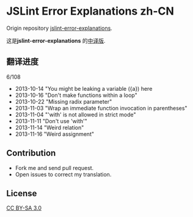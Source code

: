 JSLint Error Explanations zh-CN
===============================

Origin repository [jslint-error-explanations](https://github.com/jamesallardice/jslint-error-explanations).

这是**jslint-error-explanations** 的[中译版](http://jslint.fantasyshao.com).

## 翻译进度

6/108

* 2013-10-14 "You might be leaking a variable ({a}) here
* 2013-10-16 "Don't make functions within a loop"
* 2013-10-22 "Missing radix parameter"
* 2013-11-03 "Wrap an immediate function invocation in parentheses"
* 2013-11-04 "'with' is not allowed in strict mode"
* 2013-11-11 "Don't use 'with'"
* 2013-11-14 "Weird relation"
* 2013-11-16 "Weird assignment"

## Contribution

* Fork me and send pull request.
* Open issues to correct my translation.

## License

[CC BY-SA 3.0](http://creativecommons.org/licenses/by-sa/3.0/)
